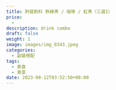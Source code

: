 ```yaml
---
title: 附餐飲料 熱綠茶 / 咖啡 / 紅茶（三選1）
price:
  - 
description: drink combo 
draft: false
weight: 1
image: images/img_0343.jpeg
categories:
  - 副餐搭配
tags:
  - 素食
  - 青菜
date: 2023-08-12T03:52:50+08:00
---
```


